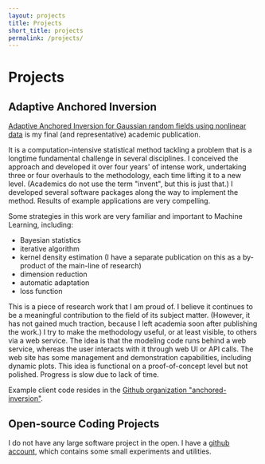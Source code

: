 ```yaml
---
layout: projects
title: Projects
short_title: projects
permalink: /projects/
---
```


# Projects

## Adaptive Anchored Inversion

<a href="https://arxiv.org/abs/1409.2221">Adaptive Anchored Inversion for Gaussian random fields using nonlinear data</a>
is my final (and representative) academic publication.

It is a computation-intensive statistical method tackling a problem
that is a longtime fundamental challenge in several disciplines.
I conceived the approach and developed it over four years' of intense work,
undertaking three or four overhauls to the methodology,
each time lifting it to a new level.
(Academics do not use the term "invent", but this is just that.)
I developed several software packages along the way to implement the method.
Results of example applications are very compelling.

Some strategies in this work are very familiar and important to Machine Learning, including:

- Bayesian statistics
- iterative algorithm
- kernel density estimation (I have a separate publication on this as a by-product of the main-line of research)
- dimension reduction
- automatic adaptation
- loss function

This is a piece of research work that I am proud of.
I believe it continues to be a meaningful contribution to the field of its subject matter.
(However, it has not gained much traction, because I left academia soon after publishing the work.)
I try to make the methodology useful, or at least visible, to others via a web service.
The idea is that the modeling code runs behind a web service,
whereas the user interacts with it through web UI or API calls.
The web site has some management and demonstration capabilities, including dynamic plots.
This idea is functional on a proof-of-concept level but not polished.
Progress is slow due to lack of time.

Example client code resides in the
<a href="https://github.com/anchored-inversion">Github organization "anchored-inversion"</a>.


## Open-source Coding Projects

I do not have any large software project in the open.
I have a [github account](https://github.com/zpz/),
which contains some small experiments and utilities.
